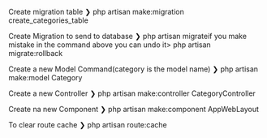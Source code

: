 Create migration table
❯ php artisan make:migration create_categories_table

Create Migration to send to database
❯ php artisan migrateif you make mistake in the command above you can undo it> php artisan migrate:rollback


Create a new Model Command(category is the model name)
❯ php artisan make:model Category

Create a new Controller
❯ php artisan make:controller CategoryController

Create na new Component
❯ php artisan make:component AppWebLayout

To clear route cache
❯ php artisan route:cache